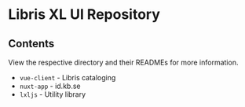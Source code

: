 # Libris XL UI Repository

## Contents

View the respective directory and their READMEs for more information.

* `vue-client` -  Libris cataloging
* `nuxt-app` - id.kb.se
* `lxljs` - Utility library